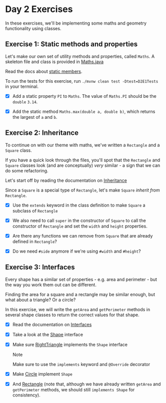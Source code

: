 # Day 2 Exercises

In these exercises, we'll be implementing some maths and geometry functionality
using classes.

## Exercise 1: Static methods and properties

Let's make our own set of utility methods and properties, called `Maths`. A
skeleton file and class is provided in
[Maths.java](../src/main/java/com/corndel/exercises/Maths.java)

Read the docs about
[static members](https://tech-docs.corndel.com/java/static-members.html).

To run the tests for this exercise, run `./mvnw clean test -Dtest=D2E1Tests` in
your terminal.

- [x] Add a static property `PI` to `Maths`. The value of `Maths.PI` should be
      the `double` `3.14`.

- [x] Add the static method `Maths.max(double a, double b)`, which returns the
      largest of `a` and `b`.

## Exercise 2: Inheritance

To continue on with our theme with maths, we've written a `Rectangle` and a
`Square` class.

If you have a quick look through the files, you'll spot that the `Rectangle` and
`Square` classes look (and are conceptually) _very_ similar - a sign that we can
do some refactoring.

Let's start off by reading the documentation on
[Inheritance](https://tech-docs.corndel.com/java/inheritance.html)

Since a `Square` is a special type of `Rectangle`, let's make `Square` _inherit
from_ `Rectangle`.

- [x] Use the `extends` keyword in the class definition to make `Square` a
      subclass of `Rectangle`

- [x] We also need to call `super` in the constructor of `Square` to call the
      constructor of `Rectangle` and set the `width` and `height` properties.

- [x] Are there any functions we can remove from `Square` that are already
      defined in `Rectangle`?

- [x] Do we need `#side` anymore if we're using `#width` and `#height`?

## Exercise 3: Interfaces

Every shape has a similar set of properties - e.g. area and perimeter - but the
way you work them out can be different.

Finding the area for a square and a rectangle may be similar enough, but what
about a triangle? Or a circle?

In this exercise, we will write the `getArea` and `getPerimeter` methods in
several shape classes to return the correct values for that shape.

- [x] Read the documentation on
      [Interfaces](https://tech-docs.corndel.com/java/interfaces.html)

- [x] Take a look at the
      [Shape](../src/main/java/com/corndel/exercises/Shape.java) interface

- [x] Make sure
      [RightTriangle](../src/main/java/com/corndel/exercises/RightTriangle.java)
      implements the `Shape` interface

  > [!NOTE]
  >
  > Make sure to use the `implements` keyword and `@Override` decorator

- [x] Make [Circle](../src/main/java/com/corndel/exercises/Circle.java)
      implement `Shape`

- [x] And [Rectangle](../src/main/java/com/corndel/exercises/Rectangle.java)
      (note that, although we have already written `getArea` and `getPerimeter`
      methods, we should still `implements Shape` for consistency).
